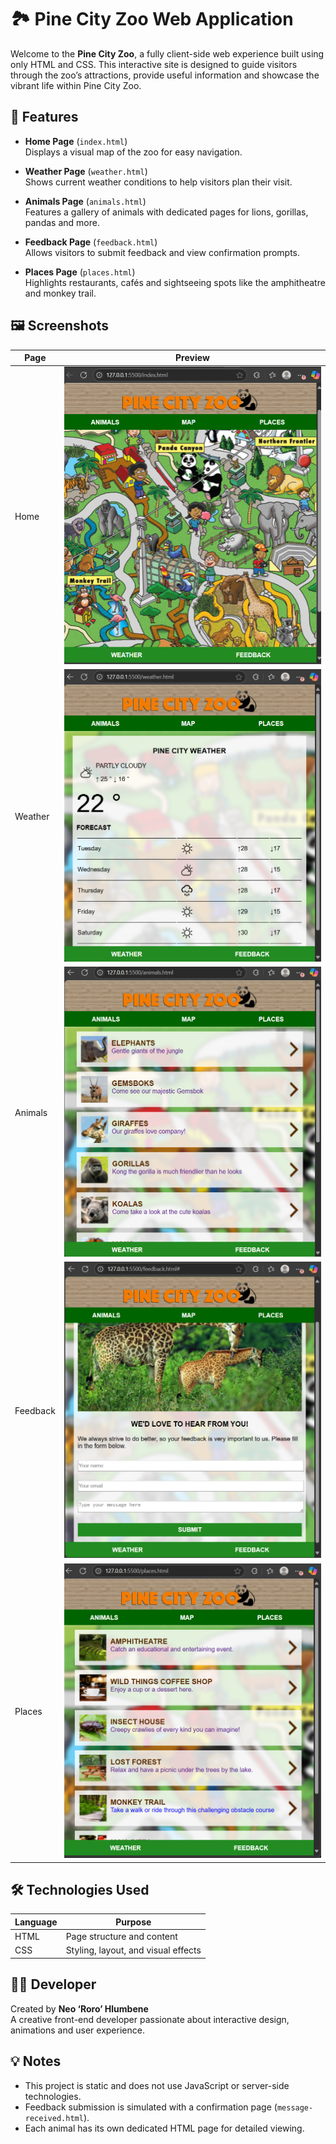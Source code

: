 

# 🏞️ Pine City Zoo Web Application

Welcome to the **Pine City Zoo**, a fully client-side web experience built using only HTML and CSS. This interactive site is designed to guide visitors through the zoo’s attractions, provide useful information and showcase the vibrant life within Pine City Zoo.

## 📌 Features

- **Home Page** (`index.html`)  
  Displays a visual map of the zoo for easy navigation.

- **Weather Page** (`weather.html`)  
  Shows current weather conditions to help visitors plan their visit.

- **Animals Page** (`animals.html`)  
  Features a gallery of animals with dedicated pages for lions, gorillas, pandas and more.

- **Feedback Page** (`feedback.html`)  
  Allows visitors to submit feedback and view confirmation prompts.

- **Places Page** (`places.html`)  
  Highlights restaurants, cafés and sightseeing spots like the amphitheatre and monkey trail.

## 🖼️ Screenshots

| Page | Preview |
|------|---------|
| Home | ![Home Page](home_page.png) |
| Weather | ![Weather Page](weather_page.png) |
| Animals | ![Animals Page](animals_page.png) |
| Feedback | ![Feedback Page](feedback_page.png) |
| Places | ![Places Page](places_page.png) |

## 🛠️ Technologies Used

| Language | Purpose |
|----------|---------|
| HTML     | Page structure and content |
| CSS      | Styling, layout, and visual effects |

## 👨‍💻 Developer

Created by **Neo ‘Roro’ Hlumbene**  
A creative front-end developer passionate about interactive design, animations and user experience.

## 💡 Notes

- This project is static and does not use JavaScript or server-side technologies.
- Feedback submission is simulated with a confirmation page (`message-received.html`).
- Each animal has its own dedicated HTML page for detailed viewing.




